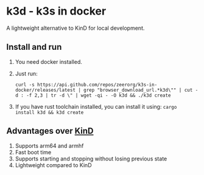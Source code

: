 # k3d - k3s in docker

A lightweight alternative to KinD for local development.

## Install and run

1. You need docker installed.
2. Just run:

   `curl -s https://api.github.com/repos/zeerorg/k3s-in-docker/releases/latest | grep "browser_download_url.*k3d\"" | cut -d : -f 2,3 | tr -d \" | wget -qi - -O k3d && ./k3d create`
3. If you have rust toolchain installed, you can install it using: `cargo install k3d && k3d create`

## Advantages over [KinD](https://github.com/kubernetes-sigs/kind)

1. Supports arm64 and armhf
2. Fast boot time
3. Supports starting and stopping without losing previous state
4. Lightweight compared to KinD
